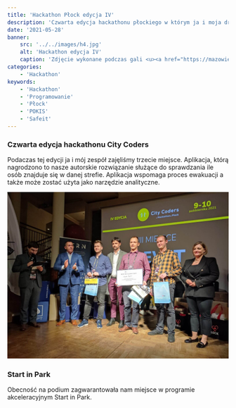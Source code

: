 ```yaml
---
title: 'Hackathon Płock edycja IV'
description: 'Czwarta edycja hackathonu płockiego w którym ja i moja dróżyna zjęliśmy miejsce na podium.'
date: '2021-05-28'
banner:
    src: '../../images/h4.jpg'
    alt: 'Hackathon edycja IV'
    caption: 'Zdjęcie wykonane podczas gali <u><a href="https://mazowiecka.edu.pl/city-coders-hackathon-plock-za-nami/">czwartej edycji płockiego hackathonu</a></u>'
categories:
    - 'Hackathon'
keywords:
    - 'Hackathon'
    - 'Programowanie'
    - 'Płock'
    - 'POKIS'
    - 'Safeit'
---
```


### Czwarta edycja hackathonu City Coders

Podaczas tej edycji ja i mój zespół zajęliśmy trzecie miejsce. Aplikacja, którą nagrodzono to nasze autorskie rozwiązanie służące do sprawdzania ile osób znajduje się w danej strefie. Aplikacja wspomaga proces ewakuacji a także może zostać użyta jako narzędzie analityczne.

![Hopper The Rabbit](../../images/h4-2.jpg)

### Start in Park

Obecność na podium zagwarantowała nam miejsce w programie akceleracyjnym Start in Park.